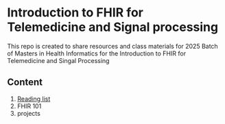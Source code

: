 # Introduction to FHIR for Telemedicine and Signal processing
This repo is created to share resources and class materials for 2025 Batch of Masters in Health Informatics for the Introduction to FHIR for Telemedicine and Singal Processing

## Content 
1. [Reading list](Reading_list.md)
2. FHIR 101 
3. projects
